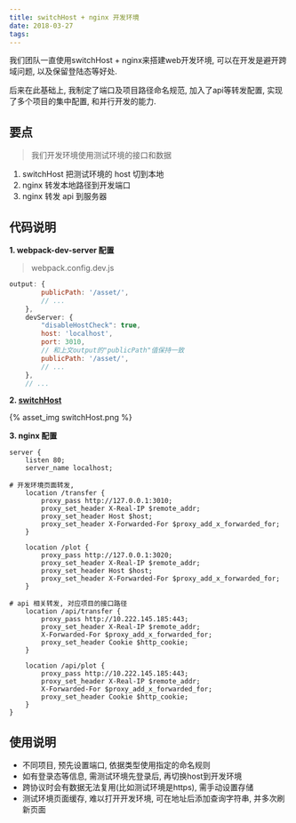 ```yaml
---
title: switchHost + nginx 开发环境
date: 2018-03-27
tags:
---
```

我们团队一直使用switchHost + nginx来搭建web开发环境, 可以在开发是避开跨域问题, 以及保留登陆态等好处.

后来在此基础上, 我制定了端口及项目路径命名规范, 加入了api等转发配置, 实现了多个项目的集中配置, 和并行开发的能力.

## 要点

> 我们开发环境使用测试环境的接口和数据

1. switchHost 把测试环境的 host 切到本地
2. nginx 转发本地路径到开发端口
3. nginx 转发 api 到服务器

## 代码说明

**1. webpack-dev-server 配置**

> webpack.config.dev.js
```js
output: {
        publicPath: '/asset/',
        // ...
    },
    devServer: {
        "disableHostCheck": true,
        host: 'localhost',
        port: 3010,
        // 和上文output的"publicPath"值保持一致
        publicPath: '/asset/',
        // ...
    },
    // ...
```

**2. [switchHost](https://oldj.github.io/SwitchHosts/)**

{% asset_img switchHost.png %}


**3. nginx 配置**

```shell
server {
    listen 80;
    server_name localhost;

# 开发环境页面转发, 
    location /transfer {
        proxy_pass http://127.0.0.1:3010;
        proxy_set_header X-Real-IP $remote_addr;
        proxy_set_header Host $host;
        proxy_set_header X-Forwarded-For $proxy_add_x_forwarded_for;
    }

    location /plot {
        proxy_pass http://127.0.0.1:3020;
        proxy_set_header X-Real-IP $remote_addr;
        proxy_set_header Host $host;
        proxy_set_header X-Forwarded-For $proxy_add_x_forwarded_for;
    }

# api 相关转发, 对应项目的接口路径
    location /api/transfer {
        proxy_pass http://10.222.145.185:443;
        proxy_set_header X-Real-IP $remote_addr;
        X-Forwarded-For $proxy_add_x_forwarded_for;
        proxy_set_header Cookie $http_cookie;
    }

    location /api/plot {
        proxy_pass http://10.222.145.185:443;
        proxy_set_header X-Real-IP $remote_addr;
        X-Forwarded-For $proxy_add_x_forwarded_for;
        proxy_set_header Cookie $http_cookie;
    }
}
```

## 使用说明

- 不同项目, 预先设置端口, 依据类型使用指定的命名规则
- 如有登录态等信息, 需测试环境先登录后, 再切换host到开发环境
- 跨协议时会有数据无法复用(比如测试环境是https), 需手动设置存储
- 测试环境页面缓存, 难以打开开发环境, 可在地址后添加查询字符串, 并多次刷新页面
